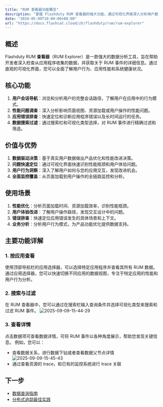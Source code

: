 ```yaml
---
title: "RUM 查看器功能概览"
description: "掌握 Flashduty RUM 查看器的强大功能，通过可视化界面深入分析用户数据、性能指标和应用行为。"
date: "2024-05-09T10:00:00+08:00"
url: "https://docs.flashcat.cloud/zh/flashduty/rum/rum-explorer"
---
```


## 概述

Flashduty RUM **查看器**（RUM Explorer）是一款强大的数据分析工具，旨在帮助开发者深入检查从应用程序收集的数据，并获取关于 RUM 事件的详细信息。通过直观的可视化界面，您可以全面了解用户行为、应用性能和系统健康状况。

## 核心功能

1. **用户会话导航**：浏览和分析用户的完整会话路径，了解用户在应用中的行为模式。
2. **性能问题调查**：深入分析影响页面视图、资源加载或用户操作的性能问题。
3. **应用错误排查**：快速定位和诊断应用程序错误以及长时间运行的任务。
4. **数据搜索过滤**：通过搜索栏和可视化类型选择，对 RUM 事件进行精确过滤和筛选。

## 价值与优势

1. **数据驱动决策**：基于真实用户数据做出产品优化和性能改进决策。
2. **问题快速定位**：通过可视化界面快速识别性能瓶颈和用户体验问题。
3. **用户行为洞察**：深入了解用户如何与您的应用交互，发现改进机会。
4. **全面监控覆盖**：从页面加载到用户操作的全链路监控和分析。

## 使用场景

1. **性能优化**：分析页面加载时间、资源加载效率，识别性能瓶颈。
2. **用户体验改进**：了解用户操作路径，发现交互设计中的问题。
3. **错误排查**：快速定位应用错误发生的具体场景和上下文。
4. **业务分析**：分析用户行为模式，为产品功能优化提供数据支持。

## 主要功能详解

### 1. 按应用查看

使用顶部导航栏的应用选择器，可以选择特定应用程序并查看其所有 RUM 数据。通过应用选择器，您可以快速切换不同应用的数据视图，专注于特定应用的性能和用户行为分析。

### 2. 搜索与过滤

在 RUM 查看器中，您可以通过在搜索栏输入查询条件并选择可视化类型来搜索和过滤 RUM 事件。
![2025-09-09-15-44-29](https://docs-cdn.flashcat.cloud/imges/png/bbe48a6dbfeb660ec86ba1e56d580ced.png)

### 3. 查看详情

点击数据项可查看数据详情，可将 RUM 事件以各种角度展示，帮助您发现关键信息。
例如，您可以：

- 查看数据关系，进行数据下钻或者查看数据父节点详情
  ![2025-09-09-15-45-43](https://docs-cdn.flashcat.cloud/imges/png/4e22a5803c1fb290de7093c9ffab7dc6.png)
- 通过查看资源的 trace，和已有的监控系统进行 trace 关联

## 下一步

- [数据查询指南](https://docs.flashcat.cloud/zh/flashduty/rum/session-explorer-data-query)
- [分布式追踪最佳实践](https://docs.flashcat.cloud/zh/flashduty/rum/trace-tracking)
